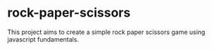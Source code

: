 # rock-paper-scissors

This project aims to create a simple rock paper scissors
game using javascript fundamentals.
